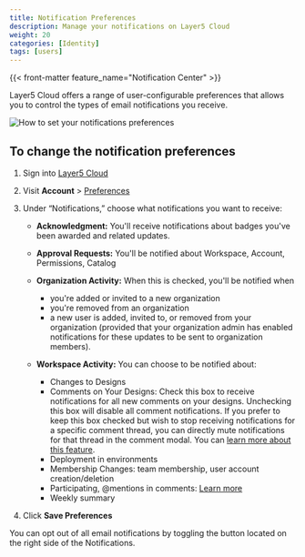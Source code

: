```yaml
---
title: Notification Preferences
description: Manage your notifications on Layer5 Cloud
weight: 20
categories: [Identity]
tags: [users]
---
```


{{< front-matter feature_name="Notification Center" >}}

Layer5 Cloud offers a range of user-configurable preferences that allows you to control the types of email notifications you receive.

<img src="/cloud/identity/users/notification-preferences.gif" alt="How to set your notifications preferences" />

## To change the notification preferences

1. Sign into [Layer5 Cloud](https://cloud.layer5.io)

2. Visit **Account** > [Preferences](https://cloud.layer5.io/account/preferences)

3. Under “Notifications,” choose what notifications you want to receive:
    - **Acknowledgment:** You'll receive notifications about badges you've been awarded and related updates.

    - **Approval Requests:** You'll be notified about Workspace, Account, Permissions, Catalog

    - **Organization Activity:** When this is checked, you'll be notified when
       - you're added or invited to a new organization
       - you're removed from an organization
       - a new user is added, invited to, or removed from your organization (provided that your organization admin has enabled notifications for these updates to be sent to organization members).

     - **Workspace Activity:** You can choose to be notified about:
        - Changes to Designs
        - Comments on Your Designs: Check this box to receive notifications for all new comments on your designs. Unchecking this box will disable all comment notifications. If you prefer to keep this box checked but wish to stop receiving notifications for a specific comment thread, you can directly mute notifications for that thread in the comment modal. You can [learn more about this feature](https://docs.layer5.io/kanvas/designer/comments/#mute-comment-notifications).
        - Deployment in environments
        - Membership Changes: team membership, user account creation/deletion
        - Participating, @mentions in comments: [Learn more](https://docs.layer5.io/kanvas/designer/comments/#mute-comment-notifications)
        - Weekly summary

5. Click **Save Preferences**

You can opt out of all email notifications by toggling the button located on the right side of the Notifications.
